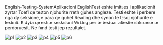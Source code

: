 English-Testing-SystemAplikacioni EnglishTest eshte imitues i aplikacionit zyrtar Toefl qe teston njohurite rreth gjuhes angleze. Testi eshte i perbere nga dy seksione, 
e para qe quhet Reading dhe synon te tesoj njohurite e leximit. E dyta qe eshte sesksioni Writing per te testuar aftesite shkruese te perdoruesit. Ne fund testi jep rezultatet. 



![p1](https://user-images.githubusercontent.com/57449723/142664231-8cc0dc80-3bfc-4a03-81f6-6f88a11090be.jpg)
![p2](https://user-images.githubusercontent.com/57449723/142664235-f901e886-89cc-4ea0-8514-90e1e351ca91.jpg)
![p3](https://user-images.githubusercontent.com/57449723/142664239-f6cb973b-d901-42e2-945a-d2c834f998c0.jpg)
![p4](https://user-images.githubusercontent.com/57449723/142664248-282527be-41eb-4c78-835f-4cf96ae23f05.jpg)
![p5](https://user-images.githubusercontent.com/57449723/142664255-2fd77f8b-4507-42bf-82bf-81ef4298b9c9.jpg)
![p6](https://user-images.githubusercontent.com/57449723/142664260-9cc8c710-371b-4084-aee9-a3738659415a.jpg)
